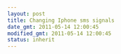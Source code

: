 ```yaml
---
layout: post
title: Changing Iphone sms signals
date_gmt: 2011-05-14 12:00:45
modified_gmt: 2011-05-14 12:00:45
status: inherit
---
```



